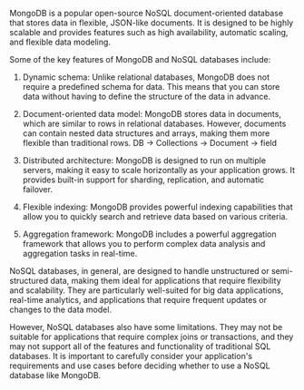 MongoDB is a popular open-source NoSQL document-oriented database that stores data in flexible, JSON-like documents. It is designed to be highly scalable and provides features such as high availability, automatic scaling, and flexible data modeling.

Some of the key features of MongoDB and NoSQL databases include:

1.  Dynamic schema: Unlike relational databases, MongoDB does not require a predefined schema for data. This means that you can store data without having to define the structure of the data in advance.
    
2.  Document-oriented data model: MongoDB stores data in documents, which are similar to rows in relational databases. However, documents can contain nested data structures and arrays, making them more flexible than traditional rows. DB -> Collections -> Document -> field
	
    
3.  Distributed architecture: MongoDB is designed to run on multiple servers, making it easy to scale horizontally as your application grows. It provides built-in support for sharding, replication, and automatic failover.
    
4.  Flexible indexing: MongoDB provides powerful indexing capabilities that allow you to quickly search and retrieve data based on various criteria.
    
5.  Aggregation framework: MongoDB includes a powerful aggregation framework that allows you to perform complex data analysis and aggregation tasks in real-time.
    

NoSQL databases, in general, are designed to handle unstructured or semi-structured data, making them ideal for applications that require flexibility and scalability. They are particularly well-suited for big data applications, real-time analytics, and applications that require frequent updates or changes to the data model.

However, NoSQL databases also have some limitations. They may not be suitable for applications that require complex joins or transactions, and they may not support all of the features and functionality of traditional SQL databases. It is important to carefully consider your application's requirements and use cases before deciding whether to use a NoSQL database like MongoDB.